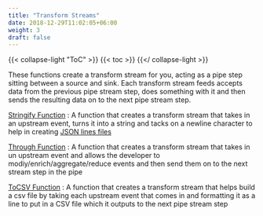 ```yaml
---
title: "Transform Streams"
date: 2018-12-29T11:02:05+06:00
weight: 3
draft: false
---
```


{{< collapse-light "ToC" >}}
{{< toc  >}}
{{</ collapse-light >}}

These functions create a transform stream for you, acting as a pipe step sitting between a source and sink.  Each transform
stream feeds accepts data from the previous pipe stream step, does something with it and then sends the resulting data
on to the next pipe stream step.

[Stringify Function](./stringify)
: A function that creates a transform stream that takes in an upstream event, turns it into a string and tacks on a newline
character to help in creating [JSON lines files](https://jsonlines.org/)

[Through Function](./through)
: A function that creates a transform stream that takes in un upstream event and allows the developer to modiy/enrich/aggregate/reduce
events and then send them on to the next stream step in the pipe

[ToCSV Function](./tocsv)
: A function that creates a transform stream that helps build a csv file by taking each upstream event that comes in and
formatting it as a line to put in a CSV file which it outputs to the next pipe stream step